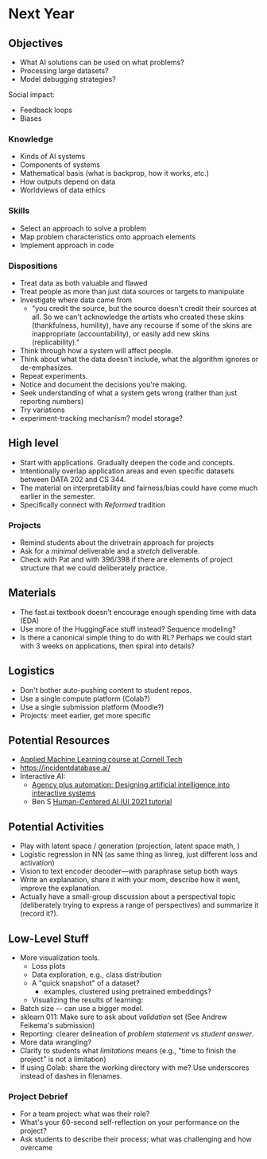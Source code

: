 # Next Year

## Objectives

* What AI solutions can be used on what problems?
* Processing large datasets?
* Model debugging strategies?

Social impact:

* Feedback loops
* Biases

### Knowledge

* Kinds of AI systems
* Components of systems
* Mathematical basis (what is backprop, how it works, etc.)
* How outputs depend on data
* Worldviews of data ethics

### Skills

* Select an approach to solve a problem
* Map problem characteristics onto approach elements
* Implement approach in code

### Dispositions

* Treat data as both valuable and flawed
* Treat people as more than just data sources or targets to manipulate
* Investigate where data came from
    * "you credit the source, but the source doesn't credit their sources at all. So we can't acknowledge the artists who created these skins (thankfulness, humility), have any recourse if some of the skins are inappropriate (accountability), or easily add new skins (replicability)."
* Think through how a system will affect people.
* Think about what the data doesn't include, what the algorithm ignores or de-emphasizes.
* Repeat experiments.
* Notice and document the decisions you're making.
* Seek understanding of what a system gets wrong (rather than just reporting numbers)
* Try variations
* experiment-tracking mechanism? model storage?

## High level

* Start with applications. Gradually deepen the code and concepts.
* Intentionally overlap application areas and even specific datasets between DATA 202 and CS 344.
* The material on interpretability and fairness/bias could have come much earlier in the semester.
* Specifically connect with *Reformed* tradition

### Projects

* Remind students about the drivetrain approach for projects
* Ask for a *minimal* deliverable and a *stretch* deliverable.
* Check with Pat and with 396/398 if there are elements of project structure that we could deliberately practice.

## Materials

* The fast.ai textbook doesn’t encourage enough spending time with data (EDA)
* Use more of the HuggingFace stuff instead? Sequence modeling?
* Is there a canonical simple thing to do with RL? Perhaps we could start with 3 weeks on applications, then spiral into details?


## Logistics

* Don't bother auto-pushing content to student repos.
* Use a single compute platform (Colab?)
* Use a single submission platform (Moodle?)
* Projects: meet earlier, get more specific

## Potential Resources

* [Applied Machine Learning course at Cornell Tech](https://www.youtube.com/playlist?list=PL2UML_KCiC0UlY7iCQDSiGDMovaupqc83)
* <https://incidentdatabase.ai/>
* Interactive AI:
    * [Agency plus automation: Designing artificial intelligence into interactive systems](https://www.pnas.org/content/116/6/1844)
    * Ben S [Human-Centered AI IUI 2021 tutorial](https://iui.acm.org/2021/hcai_tutorial.html)

## Potential Activities

* Play with latent space / generation (projection, latent space math, )
* Logistic regression in NN (as same thing as linreg, just different loss and activation)
* Vision to text encoder decoder—with paraphrase setup both ways
* Write an explanation, share it with your mom, describe how it went, improve the explanation.
* Actually have a small-group discussion about a perspectival topic (deliberately trying to express a range of perspectives) and summarize it (record it?).

## Low-Level Stuff

* More visualization tools.
    * Loss plots
    * Data exploration, e.g., class distribution
    * A "quick snapshot" of a dataset?
        * examples, clustered using pretrained embeddings?
    * Visualizing the results of learning:
* Batch size -- can use a bigger model.
* sklearn 011: Make sure to ask about *validation* set (See Andrew Feikema's submission)
* Reporting: clearer delineation of *problem statement* vs *student answer*.
* More data wrangling?
* Clarify to students what *limitations* means (e.g., "time to finish the project" is not a limitation)
* If using Colab: share the working directory with me? Use underscores instead of dashes in filenames.

### Project Debrief

* For a team project: what was their role?
* What's your 60-second self-reflection on your performance on the project?
* Ask students to describe their process; what was challenging and how overcame
